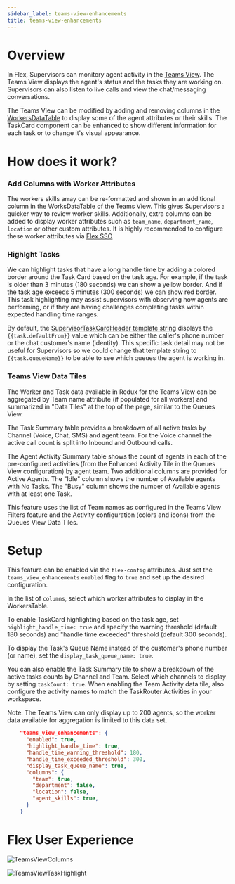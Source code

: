 ```yaml
---
sidebar_label: teams-view-enhancements
title: teams-view-enhancements
---
```


# Overview
 In Flex, Supervisors can monitory agent activity in the [Teams View](https://www.twilio.com/docs/flex/end-user-guide/insights/monitor-agent-activity). The Teams View displays the agent's status and the tasks they are working on. Supervisors can also listen to live calls and view the chat/messaging conversations. 

The Teams View can be modified by adding and removing columns in the [WorkersDataTable](https://www.twilio.com/docs/flex/developer/ui/components#add-columns-to-workersdatatable) to display some of the agent attributes or their skills.  The TaskCard component can be enhanced to show different information for each task or to change it's visual appearance.

# How does it work?

### Add Columns with Worker Attributes
The workers skills array can be re-formatted and shown in an additional column in the WorksDataTable of the Teams View.  This gives Supervisors a quicker way to review worker skills. Additionally, extra columns can be added to display worker attributes such as `team_name`, `department_name`, `location` or other custom attributes. It is highly recommended to configure these worker attributes via [Flex SSO](https://www.twilio.com/docs/flex/admin-guide/setup/sso-configuration#flex-insights)

### Highlght Tasks
We can highlight tasks that have a long handle time by adding a colored border around the Task Card based on the task age. For example, if the task is older than 3 minutes (180 seconds) we can show a yellow border. And if the task age exceeds 5 minutes (300 seconds) we can show red border. This task highlighting may assist supervisors with observing how agents are performing, or if they are having challenges completing tasks within expected handling time ranges.  

By default, the [SupervisorTaskCardHeader template string](https://www.twilio.com/docs/flex/developer/ui/v1/localization-and-templating#list-of-available-content-strings) displays the `{{task.defaultFrom}}` value which can be either the caller's phone number or the chat customer's name (identity).  This specific task detail may not be useful for Supervisors so we could change that template string to `{{task.queueName}}` to be able to see which queues the agent is working in. 

### Teams View Data Tiles
The Worker and Task data available in Redux for the Teams View can be aggregated by Team name attribute (if populated for all workers) and summarized in "Data Tiles" at the top of the page, similar to the Queues View.

The Task Summary table provides a breakdown of all active tasks by Channel (Voice, Chat, SMS) and agent team. For the Voice channel the active call count is split into Inbound and Outbound calls.

The Agent Activity Summary table shows the count of agents in each of the pre-configured activities (from the Enhanced Activity Tile in the Queues View configuration) by agent team.  Two additional columns are provided for Active Agents.  The "Idle" column shows the number of Available agents with No Tasks.  The "Busy" column shows the number of Available agents with at least one Task.

This feature uses the list of Team names as configured in the Teams View Filters feature and the Activity configuration (colors and icons) from the Queues View Data Tiles.

# Setup

This feature can be enabled via the `flex-config` attributes. Just set the `teams_view_enhancements` `enabled` flag to `true` and set up the desired configuration.

In the list of `columns`, select which worker attributes to display in the WorkersTable.

To enable TaskCard highlighting based on the task age, set `highlight_handle_time: true` and specify the warning threshold (default 180 seconds) and "handle time exceeded" threshold (default 300 seconds).

To display the Task's Queue Name instead of the customer's phone number (or name), set the `display_task_queue_name: true`.

You can also enable the Task Summary tile to show a breakdown of the active tasks counts by Channel and Team. Select which channels to display by setting `taskCount: true`.  When enabling the Team Activity data tile, also configure the activity names to match the TaskRouter Activities in your workspace.

Note: The Teams View can only display up to 200 agents, so the worker data available for aggregation is limited to this data set.

```json
    "teams_view_enhancements": {
      "enabled": true,
      "highlight_handle_time": true,
      "handle_time_warning_threshold": 180,
      "handle_time_exceeded_threshold": 300,
      "display_task_queue_name": true,
      "columns": {
        "team": true,
        "department": false,
        "location": false,
        "agent_skills": true,
      }
    }
```

# Flex User Experience

![TeamsViewColumns](/img/features/teams-view-enhancements/teams-view-columns.png)

![TeamsViewTaskHighlight](/img/features/teams-view-enhancements/TeamsViewTaskHighlight.png)

